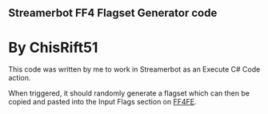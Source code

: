 ## Streamerbot FF4 Flagset Generator code
# By ChisRift51

This code was written by me to work in Streamerbot as an Execute C# Code action.

When triggered, it should randomly generate a flagset which can then be copied and pasted into the Input Flags section on [FF4FE](http://www.ff4fe.com).

